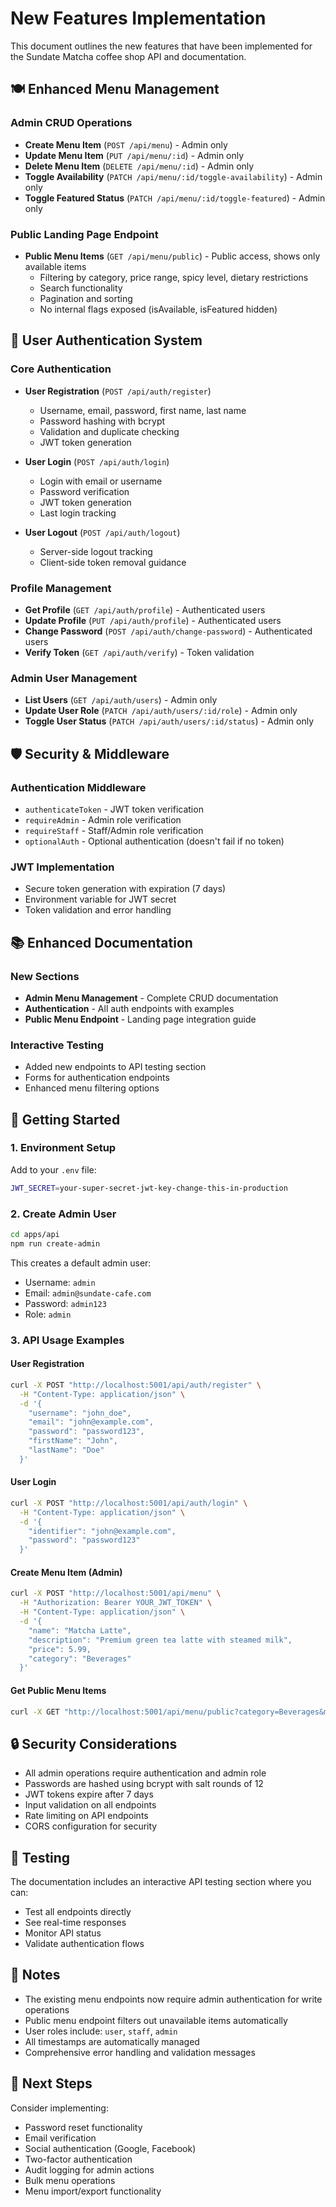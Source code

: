 # New Features Implementation

This document outlines the new features that have been implemented for the Sundate Matcha coffee shop API and documentation.

## 🍽️ Enhanced Menu Management

### Admin CRUD Operations
- **Create Menu Item** (`POST /api/menu`) - Admin only
- **Update Menu Item** (`PUT /api/menu/:id`) - Admin only  
- **Delete Menu Item** (`DELETE /api/menu/:id`) - Admin only
- **Toggle Availability** (`PATCH /api/menu/:id/toggle-availability`) - Admin only
- **Toggle Featured Status** (`PATCH /api/menu/:id/toggle-featured`) - Admin only

### Public Landing Page Endpoint
- **Public Menu Items** (`GET /api/menu/public`) - Public access, shows only available items
  - Filtering by category, price range, spicy level, dietary restrictions
  - Search functionality
  - Pagination and sorting
  - No internal flags exposed (isAvailable, isFeatured hidden)

## 🔐 User Authentication System

### Core Authentication
- **User Registration** (`POST /api/auth/register`)
  - Username, email, password, first name, last name
  - Password hashing with bcrypt
  - Validation and duplicate checking
  - JWT token generation

- **User Login** (`POST /api/auth/login`)
  - Login with email or username
  - Password verification
  - JWT token generation
  - Last login tracking

- **User Logout** (`POST /api/auth/logout`)
  - Server-side logout tracking
  - Client-side token removal guidance

### Profile Management
- **Get Profile** (`GET /api/auth/profile`) - Authenticated users
- **Update Profile** (`PUT /api/auth/profile`) - Authenticated users
- **Change Password** (`POST /api/auth/change-password`) - Authenticated users
- **Verify Token** (`GET /api/auth/verify`) - Token validation

### Admin User Management
- **List Users** (`GET /api/auth/users`) - Admin only
- **Update User Role** (`PATCH /api/auth/users/:id/role`) - Admin only
- **Toggle User Status** (`PATCH /api/auth/users/:id/status`) - Admin only

## 🛡️ Security & Middleware

### Authentication Middleware
- `authenticateToken` - JWT token verification
- `requireAdmin` - Admin role verification
- `requireStaff` - Staff/Admin role verification
- `optionalAuth` - Optional authentication (doesn't fail if no token)

### JWT Implementation
- Secure token generation with expiration (7 days)
- Environment variable for JWT secret
- Token validation and error handling

## 📚 Enhanced Documentation

### New Sections
- **Admin Menu Management** - Complete CRUD documentation
- **Authentication** - All auth endpoints with examples
- **Public Menu Endpoint** - Landing page integration guide

### Interactive Testing
- Added new endpoints to API testing section
- Forms for authentication endpoints
- Enhanced menu filtering options

## 🚀 Getting Started

### 1. Environment Setup
Add to your `.env` file:
```bash
JWT_SECRET=your-super-secret-jwt-key-change-this-in-production
```

### 2. Create Admin User
```bash
cd apps/api
npm run create-admin
```

This creates a default admin user:
- Username: `admin`
- Email: `admin@sundate-cafe.com`
- Password: `admin123`
- Role: `admin`

### 3. API Usage Examples

#### User Registration
```bash
curl -X POST "http://localhost:5001/api/auth/register" \
  -H "Content-Type: application/json" \
  -d '{
    "username": "john_doe",
    "email": "john@example.com",
    "password": "password123",
    "firstName": "John",
    "lastName": "Doe"
  }'
```

#### User Login
```bash
curl -X POST "http://localhost:5001/api/auth/login" \
  -H "Content-Type: application/json" \
  -d '{
    "identifier": "john@example.com",
    "password": "password123"
  }'
```

#### Create Menu Item (Admin)
```bash
curl -X POST "http://localhost:5001/api/menu" \
  -H "Authorization: Bearer YOUR_JWT_TOKEN" \
  -H "Content-Type: application/json" \
  -d '{
    "name": "Matcha Latte",
    "description": "Premium green tea latte with steamed milk",
    "price": 5.99,
    "category": "Beverages"
  }'
```

#### Get Public Menu Items
```bash
curl -X GET "http://localhost:5001/api/menu/public?category=Beverages&maxPrice=10"
```

## 🔒 Security Considerations

- All admin operations require authentication and admin role
- Passwords are hashed using bcrypt with salt rounds of 12
- JWT tokens expire after 7 days
- Input validation on all endpoints
- Rate limiting on API endpoints
- CORS configuration for security

## 🧪 Testing

The documentation includes an interactive API testing section where you can:
- Test all endpoints directly
- See real-time responses
- Monitor API status
- Validate authentication flows

## 📝 Notes

- The existing menu endpoints now require admin authentication for write operations
- Public menu endpoint filters out unavailable items automatically
- User roles include: `user`, `staff`, `admin`
- All timestamps are automatically managed
- Comprehensive error handling and validation messages

## 🔄 Next Steps

Consider implementing:
- Password reset functionality
- Email verification
- Social authentication (Google, Facebook)
- Two-factor authentication
- Audit logging for admin actions
- Bulk menu operations
- Menu import/export functionality
